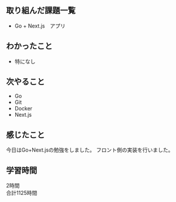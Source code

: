 ## 取り組んだ課題一覧
- Go + Next.js　アプリ

## わかったこと
- 特になし

## 次やること
- Go
- Git
- Docker
- Next.js

## 感じたこと
今日はGo+Next.jsの勉強をしました。
フロント側の実装を行いました。


## 学習時間
2時間<br />
合計1125時間
